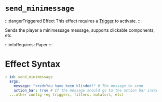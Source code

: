 # `send_minimessage`
:::dangerTriggered Effect
This effect requires a [Trigger](https://plugins.auxilor.io/effects/all-triggers) to activate.
:::

Sends the player a minimessage message, supports clickable components, etc.

:::infoRequires:
Paper
:::
# Effect Syntax
```yaml
- id: send_minimessage
  args:
    message: "<red>You have been blinded!" # The message to send
    action_bar: true # If the message should go to the action bar instead of chat
  ...other config (eg triggers, filters, mutators, etc)
```

